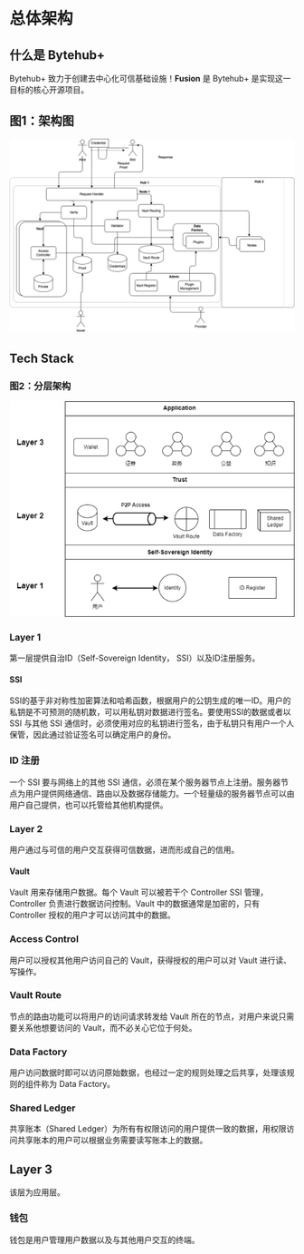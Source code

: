 # 总体架构

## 什么是 Bytehub+

Bytehub+ 致力于创建去中心化可信基础设施！**Fusion** 是 Bytehub+ 是实现这一目标的核心开源项目。

## 图1：架构图

![架构图](./architecture.png)

## Tech Stack

### 图2：分层架构

![分层架构图](./layered-arch.png)

### Layer 1

第一层提供自治ID（Self-Sovereign Identity， SSI）以及ID注册服务。

#### SSI

SSI的基于非对称性加密算法和哈希函数，根据用户的公钥生成的唯一ID。用户的私钥是不可预测的随机数，可以用私钥对数据进行签名。要使用SSI的数据或者以 SSI 与其他 SSI 通信时，必须使用对应的私钥进行签名，由于私钥只有用户一个人保管，因此通过验证签名可以确定用户的身份。

### ID 注册

一个 SSI 要与网络上的其他 SSI 通信，必须在某个服务器节点上注册。服务器节点为用户提供网络通信、路由以及数据存储能力。一个轻量级的服务器节点可以由用户自己提供，也可以托管给其他机构提供。

### Layer 2

用户通过与可信的用户交互获得可信数据，进而形成自己的信用。

#### Vault

Vault 用来存储用户数据。每个 Vault 可以被若干个 Controller SSI 管理，Controller 负责进行数据访问控制。Vault 中的数据通常是加密的，只有 Controller 授权的用户才可以访问其中的数据。

### Access Control

用户可以授权其他用户访问自己的 Vault，获得授权的用户可以对 Vault 进行读、写操作。

### Vault Route

节点的路由功能可以将用户的访问请求转发给 Vault 所在的节点，对用户来说只需要关系他想要访问的 Vault，而不必关心它位于何处。

### Data Factory

用户访问数据时即可以访问原始数据，也经过一定的规则处理之后共享，处理该规则的组件称为 Data Factory。

### Shared Ledger

共享账本（Shared Ledger）为所有有权限访问的用户提供一致的数据，用权限访问共享账本的用户可以根据业务需要读写账本上的数据。

## Layer 3

该层为应用层。

### 钱包

钱包是用户管理用户数据以及与其他用户交互的终端。
